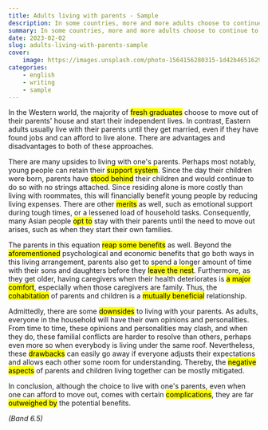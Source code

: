 ```yaml
---
title: Adults living with parents - Sample
description: In some countries, more and more adults choose to continue to live with their parents after they graduate and have found jobs. Do the advantages of this trend outweigh its disadvantages?
summary: In some countries, more and more adults choose to continue to live with their parents after they graduate and have found jobs. Do the advantages of this trend outweigh its disadvantages?
date: 2023-02-02
slug: adults-living-with-parents-sample
cover:
    image: https://images.unsplash.com/photo-1564156280315-1d42b4651629?ixlib=rb-4.0.3&ixid=MnwxMjA3fDB8MHxwaG90by1wYWdlfHx8fGVufDB8fHx8&auto=format&fit=crop&w=1384&q=80
categories:
    - english
    - writing
    - sample
---
```


In the Western world, the majority of <mark>fresh graduates</mark> choose to move out of their parents' house and start their independent lives. In contrast, Eastern adults usually live with their parents until they get married, even if they have found jobs and can afford to live alone. There are advantages and disadvantages to both of these approaches.

There are many upsides to living with one's parents. Perhaps most notably, young people can retain their <mark>support system</mark>. Since the day their children were born, parents have <mark>stood behind</mark> their children and would continue to do so with no strings attached. Since residing alone is more costly than living with roommates, this will financially benefit young people by reducing living expenses. There are other <mark>merits</mark> as well, such as emotional support during tough times, or a lessened load of household tasks. Consequently, many Asian people <mark>opt to</mark> stay with their parents until the need to move out arises, such as when they start their own families.

The parents in this equation <mark>reap some benefits</mark> as well. Beyond the <mark>aforementioned</mark> psychological and economic benefits that go both ways in this living arrangement, parents also get to spend a longer amount of time with their sons and daughters before they <mark>leave the nest</mark>. Furthermore, as they get older, having caregivers when their health deteriorates is <mark>a major comfort</mark>, especially when those caregivers are family. Thus, the <mark>cohabitation</mark> of parents and children is a <mark>mutually beneficial</mark> relationship.

Admittedly, there are some <mark>downsides</mark> to living with your parents. As adults, everyone in the household will have their own opinions and personalities. From time to time, these opinions and personalities may clash, and when they do, these familial conflicts are harder to resolve than others, perhaps even more so when everybody is living under the same roof. Nevertheless, these <mark>drawbacks</mark> can easily go away if everyone adjusts their expectations and allows each other some room for understanding. Thereby, the <mark>negative aspects</mark> of parents and children living together can be mostly mitigated.

In conclusion, although the choice to live with one's parents, even when one can afford to move out, comes with certain <mark>complications</mark>, they are far <mark>outweighed by</mark> the potential benefits.

*(Band 6.5)*
